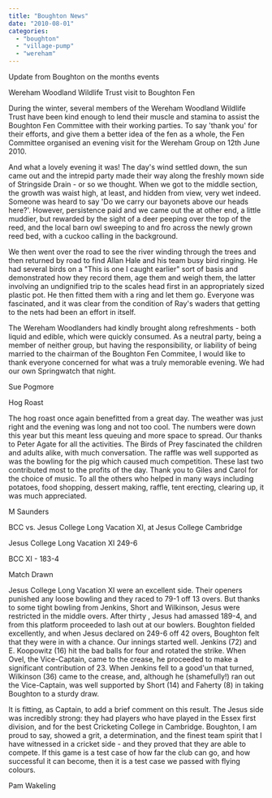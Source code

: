 ```yaml
---
title: "Boughton News"
date: "2010-08-01"
categories: 
  - "boughton"
  - "village-pump"
  - "wereham"
---
```


Update from Boughton on the months events

Wereham Woodland Wildlife Trust visit to Boughton Fen

During the winter, several members of the Wereham Woodland Wildlife Trust have been kind enough to lend their muscle and stamina to assist the Boughton Fen Committee with their working parties. To say 'thank you' for their efforts, and give them a better idea of the fen as a whole, the Fen Committee organised an evening visit for the Wereham Group on 12th June 2010.

And what a lovely evening it was! The day's wind settled down, the sun came out and the intrepid party made their way along the freshly mown side of Stringside Drain - or so we thought. When we got to the middle section, the growth was waist high, at least, and hidden from view, very wet indeed. Someone was heard to say 'Do we carry our bayonets above our heads here?'. However, persistence paid and we came out the at other end, a little muddier, but rewarded by the sight of a deer peeping over the top of the reed, and the local barn owl sweeping to and fro across the newly grown reed bed, with a cuckoo calling in the background.

We then went over the road to see the river winding through the trees and then returned by road to find Allan Hale and his team busy bird ringing. He had several birds on a "This is one I caught earlier" sort of basis and demonstrated how they record them, age them and weigh them, the latter involving an undignified trip to the scales head first in an appropriately sized plastic pot. He then fitted them with a ring and let them go. Everyone was fascinated, and it was clear from the condition of Ray's waders that getting to the nets had been an effort in itself.

The Wereham Woodlanders had kindly brought along refreshments - both liquid and edible, which were quickly consumed. As a neutral party, being a member of neither group, but having the responsibility, or liability of being married to the chairman of the Boughton Fen Commitee, I would like to thank everyone concerned for what was a truly memorable evening. We had our own Springwatch that night.

Sue Pogmore

Hog Roast

The hog roast once again benefitted from a great day. The weather was just right and the evening was long and not too cool. The numbers were down this year but this meant less queuing and more space to spread. Our thanks to Peter Agate for all the activities. The Birds of Prey fascinated the children and adults alike, with much conversation. The raffle was well supported as was the bowling for the pig which caused much competition. These last two contributed most to the profits of the day. Thank you to Giles and Carol for the choice of music. To all the others who helped in many ways including potatoes, food shopping, dessert making, raffle, tent erecting, clearing up, it was much appreciated.

M Saunders

BCC vs. Jesus College Long Vacation XI, at Jesus College Cambridge

Jesus College Long Vacation XI 249-6

BCC XI - 183-4

Match Drawn

Jesus College Long Vacation XI were an excellent side. Their openers punished any loose bowling and they raced to 79-1 off 13 overs. But thanks to some tight bowling from Jenkins, Short and Wilkinson, Jesus were restricted in the middle overs. After thirty , Jesus had amassed 189-4, and from this platform proceeded to lash out at our bowlers. Boughton fielded excellently, and when Jesus declared on 249-6 off 42 overs, Boughton felt that they were in with a chance. Our innings started well. Jenkins (72) and E. Koopowitz (16) hit the bad balls for four and rotated the strike. When Ovel, the Vice-Captain, came to the crease, he proceeded to make a significant contribution of 23. When Jenkins fell to a good'un that turned, Wilkinson (36) came to the crease, and, although he (shamefully!) ran out the Vice-Captain, was well supported by Short (14) and Faherty (8) in taking Boughton to a sturdy draw.

It is fitting, as Captain, to add a brief comment on this result. The Jesus side was incredibly strong: they had players who have played in the Essex first division, and for the best Cricketing College in Cambridge. Boughton, I am proud to say, showed a grit, a determination, and the finest team spirit that I have witnessed in a cricket side - and they proved that they are able to compete. If this game is a test case of how far the club can go, and how successful it can become, then it is a test case we passed with flying colours.

Pam Wakeling

